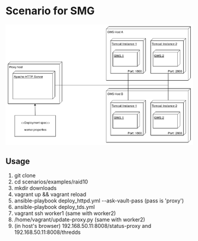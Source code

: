 # Scenario for SMG

![Deployment diagram](doc/raid10.png)

## Usage

1. git clone
2. cd scenarios/examples/raid10
3. mkdir downloads
4. vagrant up && vagrant reload
5. ansible-playbook deploy_httpd.yml --ask-vault-pass (pass is 'proxy')
6. ansible-playbook deploy_tds.yml
7. vagrant ssh worker1 (same with worker2)
8. /home/vagrant/update-proxy.py (same with worker2)
9. (in host's browser) 192.168.50.11:8008/status-proxy and 192.168.50.11:8008/thredds
